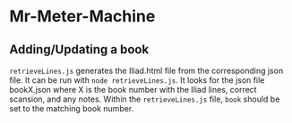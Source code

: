 # Mr-Meter-Machine

## Adding/Updating a book
`retrieveLines.js` generates the Iliad.html file from the corresponding json file. It can be run with `node retrieveLines.js`. It looks for the json file bookX.json where X is the book number with the Iliad lines, correct scansion, and any notes. Within the `retrieveLines.js` file, `book` should be set to the matching book number. 
